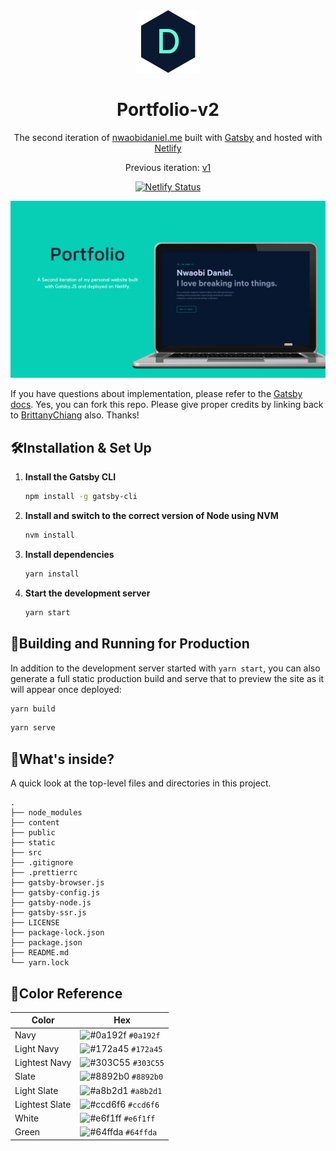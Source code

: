 <div align="center">
  <img alt="Logo" src="https://raw.githubusercontent.com/CrazyChickenDev/portfolio-v2/main/src/images/logo.png" width="100" />
</div>
<h1 align="center">
  Portfolio-v2
</h1>
<p align="center">
  The second iteration of <a href="https://crazychickendev.netlify.app" target="_blank">nwaobidaniel.me</a> built with <a href="https://www.gatsbyjs.org/" target="_blank">Gatsby</a> and hosted with <a href="https://www.netlify.com/" target="_blank">Netlify</a>
</p>
<p align="center">
  Previous iteration:
  <a href="https://github.com/CrazyChickenDev/portfolio-v1" target="_blank">v1</a>
</p>
<p align="center">
  <a href="https://app.netlify.com/sites/nwaobidaniel/deploys" target="_blank">
    <img src="https://api.netlify.com/api/v1/badges/6f8b9e9a-d4b3-44ca-9f3f-dd9b05572b7f/deploy-status" alt="Netlify Status" />
  </a>
</p>

![demo](https://raw.githubusercontent.com/CrazyChickenDev/portfolio-v2/main/src/images/demo.png)

If you have questions about implementation, please refer to the [Gatsby docs](https://www.gatsbyjs.org/docs/).
Yes, you can fork this repo. Please give proper credits by linking back to [BrittanyChiang](https://github.com/bchiang7) also. Thanks!

## 🛠Installation & Set Up

1.  **Install the Gatsby CLI**

    ```sh
    npm install -g gatsby-cli
    ```

2.  **Install and switch to the correct version of Node using NVM**

    ```sh
    nvm install
    ```

3.  **Install dependencies**

    ```sh
    yarn install
    ```

4.  **Start the development server**

    ```sh
    yarn start
    ```

## 🚀Building and Running for Production

In addition to the development server started with `yarn start`, you can also generate a full static production build and serve that to preview the site as it will appear once deployed:

```sh
yarn build
```

```sh
yarn serve
```

## 🧐What's inside?

A quick look at the top-level files and directories in this project.

    .
    ├── node_modules
    ├── content
    ├── public
    ├── static
    ├── src
    ├── .gitignore
    ├── .prettierrc
    ├── gatsby-browser.js
    ├── gatsby-config.js
    ├── gatsby-node.js
    ├── gatsby-ssr.js
    ├── LICENSE
    ├── package-lock.json
    ├── package.json
    ├── README.md
    └── yarn.lock

## 🎨Color Reference

| Color          | Hex                                                                |
| -------------- | ------------------------------------------------------------------ |
| Navy           | ![#0a192f](https://via.placeholder.com/10/0a192f?text=+) `#0a192f` |
| Light Navy     | ![#172a45](https://via.placeholder.com/10/0a192f?text=+) `#172a45` |
| Lightest Navy  | ![#303C55](https://via.placeholder.com/10/303C55?text=+) `#303C55` |
| Slate          | ![#8892b0](https://via.placeholder.com/10/8892b0?text=+) `#8892b0` |
| Light Slate    | ![#a8b2d1](https://via.placeholder.com/10/a8b2d1?text=+) `#a8b2d1` |
| Lightest Slate | ![#ccd6f6](https://via.placeholder.com/10/ccd6f6?text=+) `#ccd6f6` |
| White          | ![#e6f1ff](https://via.placeholder.com/10/e6f1ff?text=+) `#e6f1ff` |
| Green          | ![#64ffda](https://via.placeholder.com/10/64ffda?text=+) `#64ffda` |
